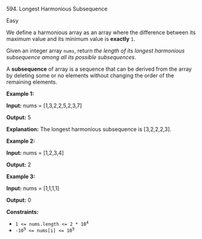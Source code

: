 594\. Longest Harmonious Subsequence

Easy

We define a harmonious array as an array where the difference between its maximum value and its minimum value is **exactly** `1`.

Given an integer array `nums`, return _the length of its longest harmonious subsequence among all its possible subsequences_.

A **subsequence** of array is a sequence that can be derived from the array by deleting some or no elements without changing the order of the remaining elements.

**Example 1:**

**Input:** nums = [1,3,2,2,5,2,3,7]

**Output:** 5

**Explanation:** The longest harmonious subsequence is [3,2,2,2,3]. 

**Example 2:**

**Input:** nums = [1,2,3,4]

**Output:** 2 

**Example 3:**

**Input:** nums = [1,1,1,1]

**Output:** 0 

**Constraints:**

*   <code>1 <= nums.length <= 2 * 10<sup>4</sup></code>
*   <code>-10<sup>9</sup> <= nums[i] <= 10<sup>9</sup></code>